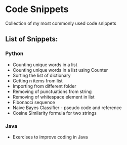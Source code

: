# Code Snippets

Collection of my most commonly used code snippets

## List of Snippets:

### Python

- Counting unique words in a list
- Counting unique words in a list using Counter
- Sorting the list of dictionary
- Getting n items from list
- Importing from different folder
- Removing of punctuations from string
- Removing of whitespace element in list
- Fibonacci sequence
- Naive Bayes Classifier - pseudo code and reference
- Cosine Similarity formula for two strings

### Java

- Exercises to improve coding in Java
